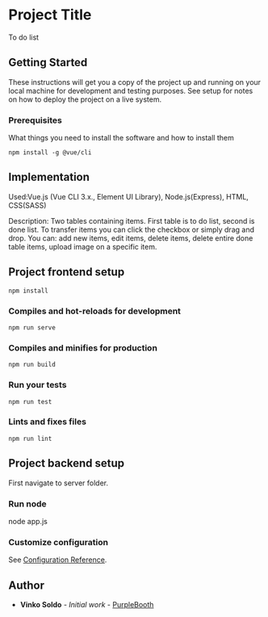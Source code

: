 # Project Title

To do list

## Getting Started

These instructions will get you a copy of the project up and running on your local machine for development and testing purposes. See setup for notes on how to deploy the project on a live system.

### Prerequisites

What things you need to install the software and how to install them

```
npm install -g @vue/cli
```
## Implementation
Used:Vue.js (Vue CLI 3.x., Element UI Library), Node.js(Express), HTML, CSS(SASS)

Description:
Two tables containing items.
First table is to do list, second is done list.
To transfer items you can click the checkbox or simply drag and drop.
You can: add new items, edit items, delete items, delete entire done table items, upload image on a specific item.

## Project frontend setup
```
npm install
```
### Compiles and hot-reloads for development
```
npm run serve
```
### Compiles and minifies for production
```
npm run build
```
### Run your tests
```
npm run test
```
### Lints and fixes files
```
npm run lint
```

## Project backend setup

First navigate to server folder.

### Run node
node app.js

### Customize configuration
See [Configuration Reference](https://cli.vuejs.org/config/).

## Author

* **Vinko Soldo** - *Initial work* - [PurpleBooth](https://github.com/SoldoV)

